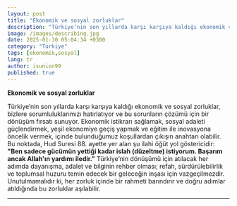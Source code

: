 ```yaml
---
layout: post
title: "Ekonomik ve sosyal zorluklar"
description: "Türkiye’nin son yıllarda karşı karşıya kaldığı ekonomik ve sosyal zorluklar, bizlere sorumluluklarımızı hatırlatıyor ve bu sorunların çözümü için bir dönüşüm fırsatı sunuyor."
image: /images/describing.jpg
date: 2025-01-30 05:04:34 +0300
category: "Türkiye" 
tags: [ekonomik,sosyal] 
lang: tr
author: isunion99
published: true
---
```


**Ekonomik ve sosyal zorluklar**

Türkiye’nin son yıllarda karşı karşıya kaldığı ekonomik ve sosyal zorluklar, bizlere sorumluluklarımızı hatırlatıyor ve bu sorunların çözümü için bir dönüşüm fırsatı sunuyor. Ekonomik istikrarı sağlamak, sosyal adaleti güçlendirmek, yeşil ekonomiye geçiş yapmak ve eğitim ile inovasyona öncelik vermek, içinde bulunduğumuz koşullardan çıkışın anahtarı olabilir. Bu noktada, Hud Suresi 88. ayette yer alan şu ilahi öğüt yol göstericidir: **"Ben sadece gücümün yettiği kadar islah (düzeltme) istiyorum. Başarım ancak Allah'ın yardımı iledir."** Türkiye’nin dönüşümü için atılacak her adımda dayanışma, adalet ve bilginin rehber olması; refah, sürdürülebilirlik ve toplumsal huzuru temin edecek bir geleceğin inşası için vazgeçilmezdir. Unutulmamalıdır ki, her zorluk içinde bir rahmeti barındırır ve doğru adımlar atıldığında bu zorluklar aşılabilir.

---
